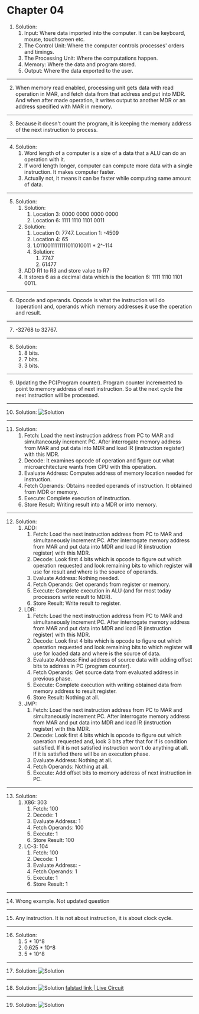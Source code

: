 # Chapter 04

1. Solution:
	1. Input: Where data imported into the computer. It can be keyboard, mouse, touchscreen etc.
	2. The Control Unit: Where the computer controls processes' orders and timings.
	3. The Processing Unit: Where the computations happen.
	4. Memory: Where the data and program stored.
	5. Output: Where the data exported to the user.
---
2. When memory read enabled, processing unit gets data with read operation in MAR, and fetch data from that address and put into MDR. And when after made operation, it writes output to another MDR or an address specified with MAR in memory.
---
3. Because it doesn't count the program, it is keeping the memory address of the next instruction to process.
---
4. Solution:
	1. Word length of a computer is a size of a data that a ALU can do an operation with it.
	2. If word length longer, computer can compute more data with a single instruction. It makes computer faster.
	3. Actually not, it means it can be faster while computing same amount of data.
---
5. Solution:
	1. Solution:
		1. Location 3: 0000 0000 0000 0000
		2. Location 6: 1111 1110 1101 0011
	2. Solution:
		1. Location 0: 7747. Location 1: -4509
		2. Location 4: 65
		3. 1.0110011111111011010011 * 2^-114
		4. Solution:
			1. 7747
			2. 61477
	3. ADD R1 to R3 and store value to R7
	4. It stores 6 as a decimal data which is the location 6: 1111 1110 1101 0011.
---
6. Opcode and operands. Opcode is what the instruction will do (operation) and, operands which memory addresses it use the operation and result.
---
7. -32768 to 32767.
---
8. Solution:
	1. 8 bits.
	2. 7 bits.
	3. 3 bits.
---
9. Updating the PC(Program counter). Program counter incremented to point to memory address of next instruction. So at the next cycle the next instruction will be processed.
---
10. Solution:
	![Solution](_attachments/Pasted%20image%2020241129160151.png)
---
11. Solution:
	1. Fetch: Load the next instruction address from PC to MAR and simultaneously increment PC. After interrogate memory address from MAR and put data into MDR and load IR (instruction register) with this MDR.
	2. Decode: It examines opcode of operation and figure out what microarchitecture wants from CPU with this operation.
	3. Evaluate Address: Computes address of memory location needed for instruction.
	4. Fetch Operands: Obtains needed operands of instruction. It obtained from MDR or memory.
	5. Execute: Complete execution of instruction.
	6. Store Result: Writing result into a MDR or into memory.
---
12. Solution:
	1. ADD:
		1. Fetch: Load the next instruction address from PC to MAR and simultaneously increment PC. After interrogate memory address from MAR and put data into MDR and load IR (instruction register) with this MDR.
		2. Decode: Look first 4 bits which is opcode to figure out which operation requested and look remaining bits to which register will use for result and where is the source of operands.
		3. Evaluate Address: Nothing needed.
		4. Fetch Operands: Get operands from register or memory.
		5. Execute: Complete execution in ALU (and for most today processors write result to MDR).
		6. Store Result: Write result to register.
	2. LDR:
		1. Fetch: Load the next instruction address from PC to MAR and simultaneously increment PC. After interrogate memory address from MAR and put data into MDR and load IR (instruction register) with this MDR.
		2. Decode: Look first 4 bits which is opcode to figure out which operation requested and look remaining bits to which register will use for loaded data and where is the source of data.
		3. Evaluate Address: Find address of source data with adding offset bits to address in PC (program counter).
		4. Fetch Operands: Get source data from evaluated address in previous phase.
		5. Execute: Complete execution with writing obtained data from memory address to result register.
		6. Store Result: Nothing at all.
	3. JMP:
		1. Fetch: Load the next instruction address from PC to MAR and simultaneously increment PC. After interrogate memory address from MAR and put data into MDR and load IR (instruction register) with this MDR.
		2. Decode: Look first 4 bits which is opcode to figure out which operation requested and, look 3 bits after that for if is condition satisfied. If it is not satisfied instruction won't do anything at all. If it is satisfied there will be an execution phase.
		3. Evaluate Address: Nothing at all.
		4. Fetch Operands: Nothing at all.
		5. Execute: Add offset bits to memory address of next instruction in PC.
---
13. Solution:
	1. X86: 303
		1. Fetch: 100
		2. Decode: 1
		3. Evaluate Address: 1
		4. Fetch Operands: 100
		5. Execute: 1
		6. Store Result: 100
	2. LC-3: 104
		1. Fetch: 100
		2. Decode: 1
		3. Evaluate Address: -
		4. Fetch Operands: 1
		5. Execute: 1
		6. Store Result: 1
---
14. Wrong example. Not updated question
---
15. Any instruction. It is not about instruction, it is about clock cycle.
---
16. Solution:
	1. 5 * 10^8
	2. 0.625 * 10^8
	3. 5 * 10^8
---
17. Solution:
	![Solution](_attachments/Pasted%20image%2020241129213750.png)
---
18. Solution:
	![Solution](_attachments/Pasted%20image%2020241129220058.png)
	[falstad link | Live Circuit](https://www.falstad.com/circuit/circuitjs.html?ctz=CQAgjCAMB0l3BWcMBMcUHYMGZIA4UA2ATmIxAUgpABZsKBTAWjDACgwEk8qwU8QmFOH5QoHSoJQ0RAlNKkyqwqgjYB3cBkKzB+XZA20aAvgJO9RhzlRrEdZ2vcViVFCUmwJhjhDRmOVIaaGGi6GN4GElTapqKxLspiapxIhAqOeGAOVuI2ICzatAJMPMW0gtQpkkyEMs7Yws5JqkalVGW1MmXBgjS2Agh85b1DwiYgGHgyE7114IQdvIvimvMN2DrNRtibC1RePitz+tlU6QHHbWUT7SA9RtIDfZYCo8MTY1Eh0+VTAVYjOsdPMzqsQLstjpIftwTDnIsBNs1voEacriiBLgZIiIYQ3js9tiQLjib0YcSKfjwfNibTqb1-oIEDomTD3sIUCyKMN2Y9+sydE8IXtencuTpxXgCZi8QILnK4UTqYdFXMZJSiZAlECNdSypsZTzOdymRLwcLzV9zWKyvwSvN7XkarTtRDhGTKq18oUhdzxdyWu5UiSFDCstDRc6Yiq9gk6G43GoQmEYREPaKPBDIjC-Bqo9ZJHZIzpi7RGq5kkZ-Fi9hYRTpemAijC0LXG9EXK2FAnK96uPcDnshA2xCdBsNcQgiuS9l8p8NZzovrmZ7rjSSZNOOz8ZvMmXnwV8aPMvofesKTzJhefrrZ5ncy+OKEUFdulcuW5F3+qN7nF+u75lD+RjHvuvxXhaAqQWBOqaI+zhdE4HY+qevLCF8QbVFQvq0A+NzzFhWZvv49zZBQpFBJ2CSHgkdRBF67gpqopHphROohqqh7cZR0bIex-H0X2THGIMpH1remjNsupFtgJhbKAoh7yDiApESGwGyaE8k0vooTnHpvxLpMYS4vpH4mUOrJGeu5ngXBky-IQ2lMmxHIktpXxufy5zacK3nwWUznCHcGBus+TIKkyxlspE0W2amcZhL+TJlPFmjzi5TnaReArBRu+W2jEbpIWFHEujI5kVuZ6k1NJHkhUFOWMdUaQKGxEaTJEVH5AkbEJNMbwtUY5n9XF3VZqqbG0d1fFlmxZaDcJyaiV14xpRNUlFGxcnefkKlrS4S21dwMSRCObniAAkgUB0jrhI5BNASBqDdTAHTWBT1Z9T0vWwAAyt0ChW70CkwExuAAZgAhgANgAzgw1CGID73aQ+90Q2IMMI0jSBisKIP1RWBPAyFlpqW0FM4fVwqk8oYOXrMVPQbcH3M-BTMlMKhCBiz5z+vVvM7l9r7Srd6PiwTkvc9p9bS+tNNFPLVNy50I6ParnLae9Cia5zfk6yOhFa5uosgjqqPEqwIUwjbjE44jyNtNbwxIfbYqu7bbqNFR8G0mETCUslbSnqIQdut4RqlXsEeVZm8HBzhxJR+CccUOHxI4B2AAet3i0wUy3UQBQRBUCgAIIANpgAAXJAAC6bB50HeA6AQBTYBMeBINeMgAOoAKIA+Uji3FjVCO3j4iA77uhz+DcjY3DTv4yPCDED4ogbyFE8gFPzuaBMmSvHCYSOKqgSgZvugKlfR9xOY7bghM4ZWS-z+fJR1Zid0LEOV-GYAgAp-EiBtFQOwPRuldA5Cs84twAU0NVUylUQ6BV8pyPKOU7yCheLgoq5RLxGgrAieoIs54X0SuQqh2YMzUPfnPSS7p-60PkpAlhc8QGcJzONCBGUb6+BvnyfhdDQz5hFjvUckimHSNIiRBysitw3xAZItiUUJp5wUIXbgko5Z9BAAAEQAJYADsq4oCbpo4gMhSgQC8Lo8w+jjFmLAJYigvNS7ykwKXXuTjTFV0bhIbWTRhgjlIG4JQwZvykWIMMQ84SxCROqMITqsSUnkQSbYKsmgDpLWFMdHy9wIYCjSRacWpSnS9gvOLXsH0SaPD1mGN0B1yTNKafURBuCKnaVKReHpoT0aUxyYMxSqk-YZyRHEmJnT4lTLGS-UhLChLuVKV8ApGVhhLUWhzRyHThCpR2Qc4B+odksioKslYVTQKXIrGWK5GUiirKKC00CzyezOBeZoHg5zNkZM6ak35FtxmdSEnRIZ9wSGbNufUr50L9nUnuUUyZKSIYKF6Hk9q1IXkAFlBA9JviOMA2okgoGemwXF8Sb6HiJQKTkZLcWpJvp1GlJKyWaKGMgPA9AUDECQEStu5cZAGPMW47wPh8CqEIA4fA9A+6GJrm4jAvLkBYAhcQTlWSFDCsCegvCfd7w6iAA)
---
19. Solution:
	![Solution](_attachments/Pasted%20image%2020241129220756.png)
